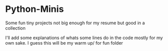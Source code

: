 # Python-Minis
Some fun tiny projects not big enough for my resume but good in a collection

I'll add some explanations of whats some lines do in the code mostly for my own sake.
I guess this will be my warm up/ for fun folder
